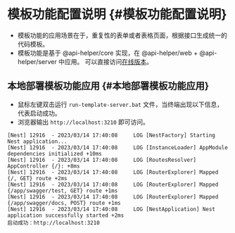# 模板功能配置说明 {#模板功能配置说明}

* 模板功能的应用场景在于，重复性的表单或者表格页面，根据接口生成统一的代码模板。
* 模板功能是基于 @api-helper/core 实现，在 @api-helper/web + @api-helper/server 中应用。
可以直接访问[在线版本](https://web-apih.andou.live)。

## 本地部署模板功能应用 {#本地部署模板功能应用}
* 鼠标左键双击运行 `run-template-server.bat` 文件，当终端出现以下信息，代表启动成功。
* 浏览器输出 `http://localhost:3210` 即可访问。
```shell
[Nest] 12916  - 2023/03/14 17:40:08     LOG [NestFactory] Starting Nest application...
[Nest] 12916  - 2023/03/14 17:40:08     LOG [InstanceLoader] AppModule dependencies initialized +10ms
[Nest] 12916  - 2023/03/14 17:40:08     LOG [RoutesResolver] AppController {/}: +8ms
[Nest] 12916  - 2023/03/14 17:40:08     LOG [RouterExplorer] Mapped {/, GET} route +2ms
[Nest] 12916  - 2023/03/14 17:40:08     LOG [RouterExplorer] Mapped {/app/swagger/test, GET} route +1ms
[Nest] 12916  - 2023/03/14 17:40:08     LOG [RouterExplorer] Mapped {/app/swagger/docs, POST} route +1ms
[Nest] 12916  - 2023/03/14 17:40:08     LOG [NestApplication] Nest application successfully started +2ms
启动成功：http://localhost:3210
```
